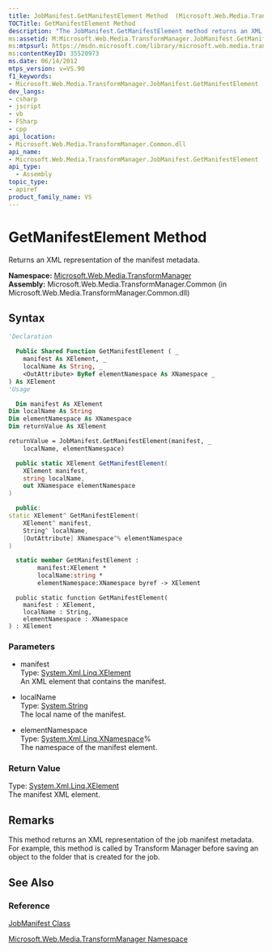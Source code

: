 ```yaml
---
title: JobManifest.GetManifestElement Method  (Microsoft.Web.Media.TransformManager)
TOCTitle: GetManifestElement Method
description: "The JobManifest.GetManifestElement method returns an XML representation of the manifest metadata. This article describes its syntax and remarks."
ms:assetid: M:Microsoft.Web.Media.TransformManager.JobManifest.GetManifestElement(System.Xml.Linq.XElement,System.String,System.Xml.Linq.XNamespace@)
ms:mtpsurl: https://msdn.microsoft.com/library/microsoft.web.media.transformmanager.jobmanifest.getmanifestelement(v=VS.90)
ms:contentKeyID: 35520973
ms.date: 06/14/2012
mtps_version: v=VS.90
f1_keywords:
- Microsoft.Web.Media.TransformManager.JobManifest.GetManifestElement
dev_langs:
- csharp
- jscript
- vb
- FSharp
- cpp
api_location:
- Microsoft.Web.Media.TransformManager.Common.dll
api_name:
- Microsoft.Web.Media.TransformManager.JobManifest.GetManifestElement
api_type:
  - Assembly
topic_type:
- apiref
product_family_name: VS
---
```


# GetManifestElement Method

Returns an XML representation of the manifest metadata.

**Namespace:**  [Microsoft.Web.Media.TransformManager](microsoft-web-media-transformmanager-namespace.md)  
**Assembly:**  Microsoft.Web.Media.TransformManager.Common (in Microsoft.Web.Media.TransformManager.Common.dll)

## Syntax

```vb
'Declaration

  Public Shared Function GetManifestElement ( _
    manifest As XElement, _
    localName As String, _
    <OutAttribute> ByRef elementNamespace As XNamespace _
) As XElement
'Usage

  Dim manifest As XElement
Dim localName As String
Dim elementNamespace As XNamespace
Dim returnValue As XElement

returnValue = JobManifest.GetManifestElement(manifest, _
    localName, elementNamespace)
```

```csharp
  public static XElement GetManifestElement(
    XElement manifest,
    string localName,
    out XNamespace elementNamespace
)
```

```cpp
  public:
static XElement^ GetManifestElement(
    XElement^ manifest, 
    String^ localName, 
    [OutAttribute] XNamespace^% elementNamespace
)
```

``` fsharp
  static member GetManifestElement : 
        manifest:XElement * 
        localName:string * 
        elementNamespace:XNamespace byref -> XElement 
```

```jscript
  public static function GetManifestElement(
    manifest : XElement, 
    localName : String, 
    elementNamespace : XNamespace
) : XElement
```

### Parameters

  - manifest  
    Type: [System.Xml.Linq.XElement](https://msdn.microsoft.com/library/bb340098)  
    An XML element that contains the manifest.  

<!-- end list -->

  - localName  
    Type: [System.String](https://msdn.microsoft.com/library/s1wwdcbf)  
    The local name of the manifest.  

<!-- end list -->

  - elementNamespace  
    Type: [System.Xml.Linq.XNamespace](https://msdn.microsoft.com/library/bb291898)%  
    The namespace of the manifest element.  

### Return Value

Type: [System.Xml.Linq.XElement](https://msdn.microsoft.com/library/bb340098)  
The manifest XML element.  

## Remarks

This method returns an XML representation of the job manifest metadata. For example, this method is called by Transform Manager before saving an object to the folder that is created for the job.

## See Also

### Reference

[JobManifest Class](jobmanifest-class-microsoft-web-media-transformmanager.md)

[Microsoft.Web.Media.TransformManager Namespace](microsoft-web-media-transformmanager-namespace.md)
